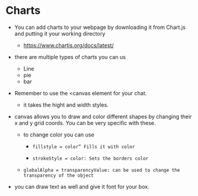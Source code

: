 # Charts

- You can add charts to your webpage by downloading it from Chart.js and putting it your working directory
  -   https://www.chartjs.org/docs/latest/
- there are multiple types of charts you can us
  - Line
  - pie
  - bar
  
 - Remember to use the \<canvas element for your chat. 
   - it takes the hight and width styles.
 - canvas allows you to draw and color different shapes by changing their x and y grid coords. You can be very specific with these.
   - to change color you can use 
     -     fillstyle = color” Fills it with color
     -     strokeStyle = color: Sets the borders color
    -     globalAlpha = transparencyValue: can be used to change the transparency of the object
 - you can draw text as well and give it font for your box. 
